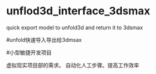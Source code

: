 # unflod3d_interface_3dsmax
quick export model to unfold3d and return it to 3dsmax

#unfold快速导入导出给3dmsax

#小型敏捷开发项目

虚拟现实项目部的需求。
自动化人工步骤。提高工作效率
